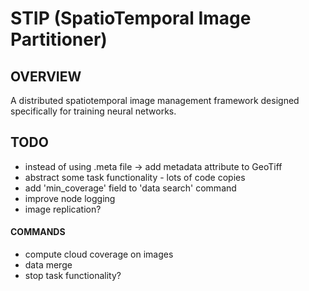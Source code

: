# STIP (SpatioTemporal Image Partitioner)
## OVERVIEW
A distributed spatiotemporal image management framework designed specifically for training neural networks.

## TODO
- instead of using .meta file -> add metadata attribute to GeoTiff
- abstract some task functionality - lots of code copies
- add 'min_coverage' field to 'data search' command
- improve node logging
- image replication?
#### COMMANDS 
- compute cloud coverage on images
- data merge
- stop task functionality?
